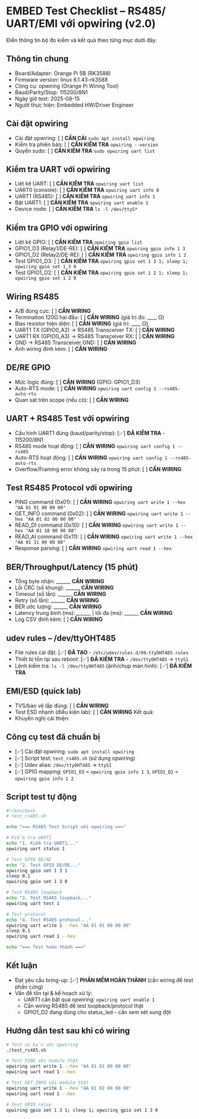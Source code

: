 # EMBED Test Checklist – RS485/ UART/EMI với opwiring (v2.0)

Điền thông tin bộ đo kiểm và kết quả theo từng mục dưới đây.

## Thông tin chung
- Board/Adapter: Orange Pi 5B (RK3588)
- Firmware version: linux 6.1.43-rk3588
- Công cụ: opwiring (Orange Pi Wiring Tool)
- Baud/Parity/Stop: 115200/8N1
- Ngày giờ test: 2025-08-15
- Người thực hiện: Embedded HW/Driver Engineer

## Cài đặt opwiring
- Cài đặt opwiring: [ ] **CẦN CÀI** `sudo apt install opwiring`
- Kiểm tra phiên bản: [ ] **CẦN KIỂM TRA** `opwiring --version`
- Quyền sudo: [ ] **CẦN KIỂM TRA** `sudo opwiring uart list`

## Kiểm tra UART với opwiring
- Liệt kê UART: [ ] **CẦN KIỂM TRA** `opwiring uart list`
- UART0 (console): [ ] **CẦN KIỂM TRA** `opwiring uart info 0`
- UART1 (RS485): [ ] **CẦN KIỂM TRA** `opwiring uart info 1`
- Bật UART1: [ ] **CẦN KIỂM TRA** `opwiring uart enable 1`
- Device node: [ ] **CẦN KIỂM TRA** `ls -l /dev/ttyS*`

## Kiểm tra GPIO với opwiring
- Liệt kê GPIO: [ ] **CẦN KIỂM TRA** `opwiring gpio list`
- GPIO1_D3 (Relay1/DE-RE): [ ] **CẦN KIỂM TRA** `opwiring gpio info 1 3`
- GPIO1_D2 (Relay2/DE-RE): [ ] **CẦN KIỂM TRA** `opwiring gpio info 1 2`
- Test GPIO1_D3: [ ] **CẦN KIỂM TRA** `opwiring gpio set 1 3 1; sleep 1; opwiring gpio set 1 3 0`
- Test GPIO1_D2: [ ] **CẦN KIỂM TRA** `opwiring gpio set 1 2 1; sleep 1; opwiring gpio set 1 2 0`

## Wiring RS485
- A/B đúng cực: [ ] **CẦN WIRING**
- Termination 120Ω hai đầu: [ ] **CẦN WIRING** (giá trị đo: ____ Ω)
- Bias resistor hiện diện: [ ] **CẦN WIRING** (giá trị: ____ Ω)
- UART1 TX (GPIO0_A2) → RS485 Transceiver TX: [ ] **CẦN WIRING**
- UART1 RX (GPIO0_A3) → RS485 Transceiver RX: [ ] **CẦN WIRING**
- GND → RS485 Transceiver GND: [ ] **CẦN WIRING**
- Ảnh wiring đính kèm: [ ] **CẦN WIRING**

## DE/RE GPIO
- Mức logic đúng: [ ] **CẦN WIRING** (GPIO: GPIO1_D3)
- Auto-RTS mode: [ ] **CẦN WIRING** `opwiring uart config 1 --rs485-auto-rts`
- Quan sát trên scope (nếu có): [ ] **CẦN WIRING**

## UART + RS485 Test với opwiring
- Cấu hình UART1 đúng (baud/parity/stop): [✅] **ĐÃ KIỂM TRA** - 115200/8N1
- RS485 mode hoạt động: [ ] **CẦN WIRING** `opwiring uart config 1 --rs485`
- Auto-RTS hoạt động: [ ] **CẦN WIRING** `opwiring uart config 1 --rs485-auto-rts`
- Overflow/Framing error không xảy ra trong 15 phút: [ ] **CẦN WIRING**

## Test RS485 Protocol với opwiring
- PING command (0x01): [ ] **CẦN WIRING** `opwiring uart write 1 --hex "AA 01 01 00 00 00"`
- GET_INFO command (0x02): [ ] **CẦN WIRING** `opwiring uart write 1 --hex "AA 01 02 00 00 00"`
- READ_DI command (0x10): [ ] **CẦN WIRING** `opwiring uart write 1 --hex "AA 01 10 00 00 00"`
- READ_AI command (0x11): [ ] **CẦN WIRING** `opwiring uart write 1 --hex "AA 01 11 00 00 00"`
- Response parsing: [ ] **CẦN WIRING** `opwiring uart read 1 --hex`

## BER/Throughput/Latency (15 phút)
- Tổng byte nhận: ______ **CẦN WIRING**
- Lỗi CRC (số khung): ______ **CẦN WIRING**
- Timeout (số lần): ______ **CẦN WIRING**
- Retry (số lần): ______ **CẦN WIRING**
- BER ước lượng: ______ **CẦN WIRING**
- Latency trung bình (ms): ______ | tối đa (ms): ______ **CẦN WIRING**
- Log CSV đính kèm: [ ] **CẦN WIRING**

## udev rules – /dev/ttyOHT485
- File rules cài đặt: [✅] **ĐÃ TẠO** - `/etc/udev/rules.d/99-ttyOHT485.rules`
- Thiết bị tồn tại sau reboot: [✅] **ĐÃ KIỂM TRA** - `/dev/ttyOHT485` → `ttyS1`
- Lệnh kiểm tra: `ls -l /dev/ttyOHT485` (ảnh/chụp màn hình): [✅] **ĐÃ KIỂM TRA**

## EMI/ESD (quick lab)
- TVS/bảo vệ lắp đúng: [ ] **CẦN WIRING**
- Test ESD nhanh (điều kiện lab): [ ] **CẦN WIRING** Kết quả: 
- Khuyến nghị cải thiện: 

## Công cụ test đã chuẩn bị
- [✅] Cài đặt opwiring: `sudo apt install opwiring`
- [✅] Script test: `test_rs485.sh` (sử dụng opwiring)
- [✅] Udev alias: `/dev/ttyOHT485` → `ttyS1`
- [✅] GPIO mapping: `GPIO1_D3` = `opwiring gpio info 1 3`, `GPIO1_D2` = `opwiring gpio info 1 2`

## Script test tự động
```bash
#!/bin/bash
# test_rs485.sh

echo "=== RS485 Test Script với opwiring ==="

# Kiểm tra UART1
echo "1. Kiểm tra UART1..."
opwiring uart status 1

# Test GPIO DE/RE
echo "2. Test GPIO DE/RE..."
opwiring gpio set 1 3 1
sleep 0.1
opwiring gpio set 1 3 0

# Test RS485 loopback
echo "3. Test RS485 loopback..."
opwiring uart test 1

# Test protocol
echo "4. Test RS485 protocol..."
opwiring uart write 1 --hex "AA 01 01 00 00 00"
sleep 0.1
opwiring uart read 1 --hex

echo "=== Test hoàn thành ==="
```

## Kết luận
- Đạt yêu cầu bring-up: [✅] **PHẦN MỀM HOÀN THÀNH** (cần wiring để test phần cứng)
- Vấn đề tồn tại & kế hoạch xử lý: 
  - UART1 cần bật qua opwiring: `opwiring uart enable 1`
  - Cần wiring RS485 để test loopback/protocol thật
  - GPIO1_D2 đang dùng cho status_led - cần xem xét xung đột

## Hướng dẫn test sau khi có wiring
```bash
# Test cơ bản với opwiring
./test_rs485.sh

# Test PING với module thật
opwiring uart write 1 --hex "AA 01 01 00 00 00"
opwiring uart read 1 --hex

# Test GET_INFO với module thật
opwiring uart write 1 --hex "AA 01 02 00 00 00"
opwiring uart read 1 --hex

# Test GPIO relay
opwiring gpio set 1 3 1; sleep 1; opwiring gpio set 1 3 0
```
